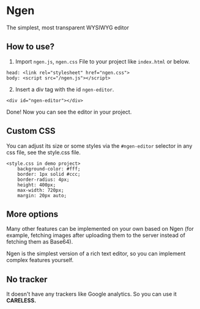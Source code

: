 # Ngen
The simplest, most transparent WYSIWYG editor

## How to use?
1. Import `ngen.js`, `ngen.css` File to your project like `index.html` or below.
```
head: <link rel="stylesheet" href="ngen.css">
body: <script src="/ngen.js"></script>
```
2. Insert a div tag with the id `ngen-editor`.
```
<div id="ngen-editor"></div> 
```

Done! Now you can see the editor in your project.

## Custom CSS
You can adjust its size or some styles via the `#ngen-editor` selector in any css file, see the style.css file.
```
<style.css in demo project>
    background-color: #fff;
    border: 1px solid #ccc;
    border-radius: 4px;
    height: 400px;
    max-width: 720px;
    margin: 20px auto;
```

## More options
Many other features can be implemented on your own based on Ngen (for example, fetching images after uploading them to the server instead of fetching them as Base64).

Ngen is the simplest version of a rich text editor, so you can implement complex features yourself.

## No tracker
It doesn't have any trackers like Google analytics. So you can use it **CARELESS.**